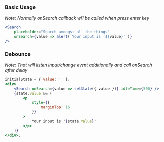 ### Basic Usage

_Note: Normally onSearch callback will be called when press enter key_

```jsx
<Search
	placeholder="Search amongst all the things"
	onSearch={value => alert(`Your input is '${value}'`)}
/>
```

### Debounce

_Note: That will listen input/change event additionally and call onSearch after delay_

```jsx
initialState = { value: '' };
<div>
	<Search onSearch={value => setState({ value })} idleTime={500} />
	{state.value && (
		<p
			style={{
				marginTop: 16
			}}
		>
			Your input is '{state.value}'
		</p>
	)}
</div>;
```
